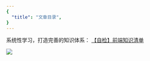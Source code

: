```yaml
---
{
  "title": "文章目录",
}
---
```


系统性学习，打造完善的知识体系： [【自检】前端知识清单](./综合/【自检】前端知识清单.html)


![]( https://www.aaronkong.top/logo.png)
